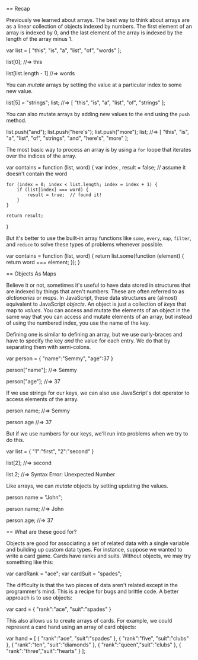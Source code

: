 == Recap

Previously we learned about arrays. The best way to think about arrays
are as a linear collection of objects indexed by numbers. The first
element of an array is indexed by 0, and the last element of the array
is indexed by the length of the array minus 1.

var list = [ "this", "is", "a", "list", "of", "words" ];

list[0];
//=> this

list[list.length - 1]
//=> words

You can _mutate_ arrays by setting the value at a particular index to
some new value.

list[5] = "strings";
list;
//=> [ "this", "is", "a", "list", "of", "strings" ];

You can also mutate arrays by adding new values to the end using the
`push` method.

list.push("and");
list.push("here's");
list.push("more");
list;
//=> [ "this", "is", "a", "list", "of", "strings", "and", "here's", "more" ];

The most basic way to process an array is by using a `for` loope that
iterates over the indices of the array.

var contains = function (list, word) {
    var index ,
        result = false; // assume it doesn't contain the word

    for (index = 0; index < list.length; index = index + 1) {
        if (list[index] === word) {
            result = true;  // found it!
        }
    }

    return result;
}

But it's better to use the built-in array functions like `some`,
`every`, `map`, `filter`, and `reduce` to solve these types of
problems whenever possible.

var contains = function (list, word) {
    return list.some(function (element) {
        return word === element;
    });
}

== Objects As Maps

Believe it or not, sometimes it's useful to have data stored in
structures that are indexed by things that aren't numbers. These are
often referred to as _dictionaries_ or _maps_. In JavaScript, these
data structures are (almost) equivalent to JavaScript _objects_. An
object is just a collection of _keys_ that map to _values_. You can
access and mutate the elements of an object in the same way that you
can access and mutate elements of an array, but instead of using the
numbered index, you use the name of the key.

Defining one is similar to defining an array, but we use curly-braces
and have to specify the key _and_ the value for each entry. We do that
by separating them with semi-colons.

var person = { "name":"Semmy", "age":37 }

person["name"];
//=> Semmy

person["age"];
//=> 37

If we use strings for our keys, we can also use JavaScript's dot
operator to access elements of the array.

person.name;
//=> Semmy

person.age
//=> 37

But if we use numbers for our keys, we'll run into problems when we
try to do this.

var list = { "1":"first", "2":"second" }

list[2];
//=> second

list.2;
//=> Syntax Error: Unexpected Number

Like arrays, we can _mutate_ objects by setting updating the values.

person.name = "John";

person.name;
//=> John

person.age;
//=> 37


== What are these good for?

Objects are good for associating a set of related data with a single
variable and building up custom data types. For instance, suppose we
wanted to write a card game. Cards have ranks and suits. Without
objects, we may try something like this:

var cardRank = "ace";
var cardSuit = "spades";

The difficulty is that the two pieces of data aren't related except
in the programmer's mind. This is a recipe for bugs and brittle
code. A better approach is to use objects:

var card = { "rank":"ace", "suit":"spades" }

This also allows us to create arrays of cards. For example, we could
represent a card hand using an array of card objects:

var hand = [
    { "rank":"ace",  "suit":"spades" },
    { "rank":"five", "suit":"clubs" },
    { "rank":"ten",  "suit":"diamonds" },
    { "rank":"queen","suit":"clubs" },
    { "rank":"three","suit":"hearts" }
];


